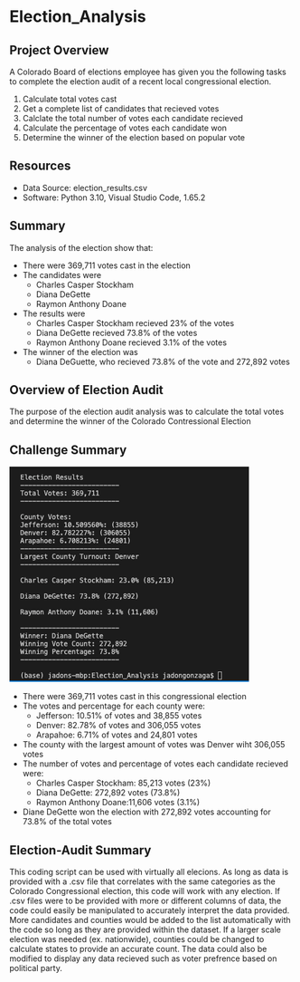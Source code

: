 # Election_Analysis

## Project Overview
A Colorado Board of elections employee has given you the following tasks to complete the election audit of a recent local congressional election.
1. Calculate total votes cast
2. Get a complete list of candidates that recieved votes
3. Calclate the total number of votes each candidate recieved
4. Calculate the percentage of votes each candidate won
5. Determine the winner of the election based on popular vote

## Resources
- Data Source: election_results.csv
- Software: Python 3.10, Visual Studio Code, 1.65.2

## Summary
The analysis of the election show that:
- There were 369,711 votes cast in the election
- The candidates were
  - Charles Casper Stockham
  - Diana DeGette
  - Raymon Anthony Doane
- The results were
  - Charles Casper Stockham recieved 23% of the votes
  - Diana DeGette recieved 73.8% of the votes
  - Raymon Anthony Doane recieved 3.1% of the votes
- The winner of the election was
  - Diana DeGuette, who recieved 73.8% of the vote and 272,892 votes

## Overview of Election Audit
  The purpose of the election audit analysis was to calculate the total votes and determine the winner of the Colorado Contressional Election

## Challenge Summary
![Election Results](https://github.com/JTGonzaga/Election_Analysis/blob/main/command_results.png)
- There were 369,711 votes cast in this congressional election
- The votes and percentage for each county were:
  - Jefferson: 10.51% of votes and 38,855 votes
  - Denver: 82.78% of votes and 306,055 votes
  - Arapahoe: 6.71% of votes and 24,801 votes
- The county with the largest amount of votes was Denver wiht 306,055 votes
- The number of votes and percentage of votes each candidate recieved were: 
   - Charles Casper Stockham: 85,213 votes (23%)
   - Diana DeGette: 272,892 votes (73.8%)
   - Raymon Anthony Doane:11,606 votes (3.1%)
- Diane DeGette won the election with 272,892 votes accounting for 73.8% of the total votes
## Election-Audit Summary
  This coding script can be used with virtually all elecions. As long as data is provided with a .csv file that correlates with the same categories as the Colorado Congressional election, this code will work with any election. If .csv files were to be provided with more or different columns of data, the code could easily be manipulated to accurately interpret the data provided. More candidates and counties would be added to the list automatically with the code so long as they are provided within the dataset. If a larger scale election was needed (ex. nationwide), counties could be changed to calculate states to provide an accurate count. The data could also be modified to display any data recieved such as voter prefrence based on political party. 
